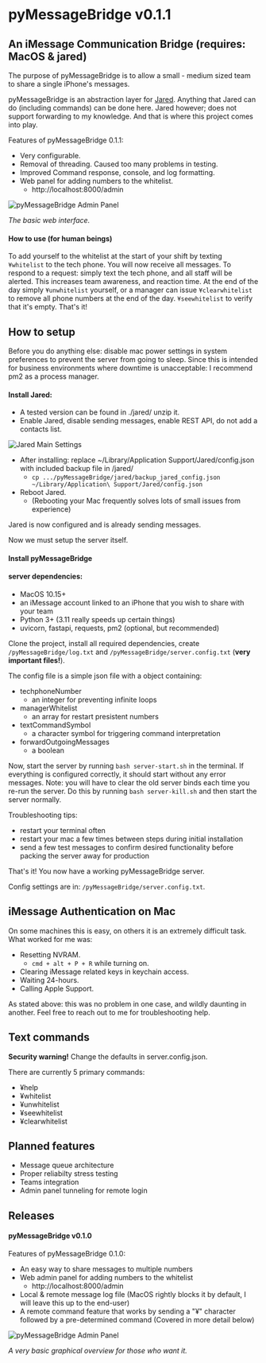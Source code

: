 # pyMessageBridge v0.1.1
## An iMessage Communication Bridge (requires: MacOS & jared)

The purpose of pyMessageBridge is to allow a small - medium sized team to share a single iPhone's messages.

pyMessageBridge is an abstraction layer for [Jared](https://github.com/ZekeSnider/Jared).
Anything that Jared can do (including commands) can be done here. Jared however; does not support forwarding to my knowledge. And that is where this project comes into play.

Features of pyMessageBridge 0.1.1:

- Very configurable.
- Removal of threading. Caused too many problems in testing.
- Improved Command response, console, and log formatting.
- Web panel for adding numbers to the whitelist.
    - http://localhost:8000/admin

![pyMessageBridge Admin Panel](/documentation/webimage1.png)

*The basic web interface.*

#### How to use (for human beings)

To add yourself to the whitelist at the start of your shift by texting `¥whitelist` to the tech phone. You will now receive all messages. 
To respond to a request: simply text the tech phone, and all staff will be alerted. This increases team awareness, and reaction time.
At the end of the day simply `¥unwhitelist` yourself, or a manager can issue `¥clearwhitelist` to remove all phone numbers at the end of the day. `¥seewhitelist` to verify that it's empty. That's it!

## How to setup

Before you do anything else: disable mac power settings in system preferences to prevent the server from going to sleep. Since this is intended for business environments where downtime is unacceptable: I recommend pm2 as a process manager.

#### Install Jared:
- A tested version can be found in ./jared/ unzip it.
- Enable Jared, disable sending messages, enable REST API, do not add a contacts list.

![Jared Main Settings](/jared/JARED_EXAMPLE.png)

- After installing: replace ~/Library/Application Support/Jared/config.json with included backup file in /jared/
    - `cp .../pyMessageBridge/jared/backup_jared_config.json ~/Library/Application\ Support/Jared/config.json`
- Reboot Jared.
    - (Rebooting your Mac frequently solves lots of small issues from experience)

Jared is now configured and is already sending messages.

Now we must setup the server itself.

#### Install pyMessageBridge

#### server dependencies:
- MacOS 10.15+
- an iMessage account linked to an iPhone that you wish to share with your team
- Python 3+ (3.11 really speeds up certain things)
- uvicorn, fastapi, requests, pm2 (optional, but recommended)

Clone the project, install all required dependencies, create `/pyMessageBridge/log.txt` and `/pyMessageBridge/server.config.txt` (**very important files!**).

The config file is a simple json file with a object containing:
- techphoneNumber
    - an integer for preventing infinite loops
- managerWhitelist
    - an array for restart presistent numbers
- textCommandSymbol
    - a character symbol for triggering command interpretation
- forwardOutgoingMessages
    - a boolean 

Now, start the server by running `bash server-start.sh` in the terminal. If everything is configured correctly, it should start without any error messages. Note: you will have to clear the old server binds each time you re-run the server. Do this by running `bash server-kill.sh` and then start the server normally.

Troubleshooting tips:
- restart your terminal often
- restart your mac a few times between steps during initial installation
- send a few test messages to confirm desired functionality before packing the server away for production 

That's it! You now have a working pyMessageBridge server.

Config settings are in: `/pyMessageBridge/server.config.txt`. 

## iMessage Authentication on Mac
On some machines this is easy, on others it is an extremely difficult task. What worked for me was:
- Resetting NVRAM.
    - `cmd + alt + P + R` while turning on.
- Clearing iMessage related keys in keychain access.
- Waiting 24-hours.
- Calling Apple Support.

As stated above: this was no problem in one case, and wildly daunting in another. Feel free to reach out to me for troubleshooting help.

## Text commands

**Security warning!** Change the defaults in server.config.json.

There are currently 5 primary commands:
- ¥help 
- ¥whitelist 
- ¥unwhitelist 
- ¥seewhitelist
- ¥clearwhitelist

## Planned features

- Message queue architecture 
- Proper reliabilty stress testing
- Teams integration
- Admin panel tunneling for remote login

## Releases

#### pyMessageBridge v0.1.0

Features of pyMessageBridge 0.1.0:
- An easy way to share messages to multiple numbers
- Web admin panel for adding numbers to the whitelist
    - http://localhost:8000/admin
- Local & remote message log file (MacOS rightly blocks it by default, I will leave this up to the end-user)
-  A remote command feature that works by sending a "¥" character followed by a pre-determined command (Covered in more detail below)

![pyMessageBridge Admin Panel](/static/Screen%20Shot%202023-01-29%20at%2011.14.17%20PM.png)

*A very basic graphical overview for those who want it.*
